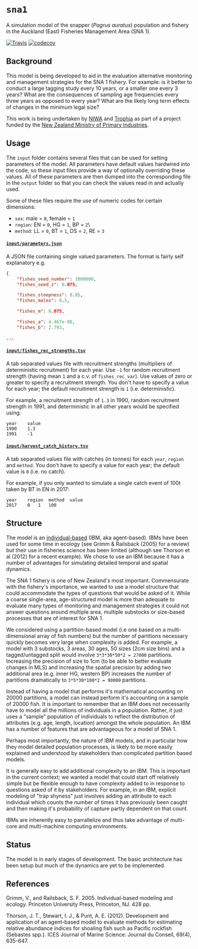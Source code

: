 # `sna1`

A simulation model of the snapper (_Pagrus auratus_) population and fishery in the Auckland (East) Fisheries Management Area (SNA 1).

[![Travis](https://travis-ci.org/trophia/sna1.svg?branch=master)](https://travis-ci.org/trophia/sna1)
[![codecov](https://codecov.io/gh/trophia/sna1/branch/master/graph/badge.svg)](https://codecov.io/gh/trophia/sna1)

## Background

This model is being developed to aid in the evaluation alternative monitoring and management strategies for the SNA 1 fishery. For example: is it better to conduct a large tagging study every 10 years, or a smaller one every 3 years? What are the consequences of sampling age frequencies every three years as opposed to every year? What are the likely long term effects of changes in the minimum legal size?

This work is being undertaken by [NIWA](http://niwa.co.nz) and [Trophia](http://trophia.com) as part of a project funded by the [New Zealand Ministry of Primary Industries](http://mpi.govt.nz).

## Usage

The `input` folder contains several files that can be used for setting parameters of the model. All parameters have default values hardwired into the code, so these input files provide a way of optionally overriding these values. All of these parameters are then dumped into the corresponding file in the `output` folder so that you can check the values read in and actually used.

Some of these files require the use of numeric codes for certain dimensions:

- `sex`: male = `0`, female = `1`
- `region`: EN = `0`, HG = `1`, BP = `2`\
- `method`: LL = `0`, BT = `1`, DS = `2`, RE = `3`

#### [`input/parameters.json`](input/parameters.json)

A JSON file containing single valued parameters. The format is fairly self explanatory e.g.

```json
{
    "fishes_seed_number": 1000000,
    "fishes_seed_z": 0.075,

    "fishes_steepness": 0.85,
    "fishes_males": 0.5,

    "fishes_m": 0.075,

    "fishes_a": 4.467e-08,
    "fishes_b": 2.793,

...
```

#### [`input/fishes_rec_strengths.tsv`](input/fishes_rec_strengths.tsv)

A tab separated values file with recruitment strengths (multipliers of deterministic recruitment) for each year. Use `-1` for random recruitment strength (having mean `1` and a c.v. of `fishes_rec_var`). Use values of zero or greater to specify a recruitment strength. You don't have to specify a value for each year; the default recruitment strength is `1` (i.e. deterministic). 

For example, a recruitment strength of `1.3` in 1990, random recruitment strength in 1991, and deterministic in all other years would be specified using:

```
year	value
1990	1.3
1991	-1
```

#### [`input/harvest_catch_history.tsv`](input/harvest_catch_history.tsv)

A tab separated values file with catches (in tonnes) for each `year`, `region` and `method`. You don't have to specify a value for each year; the default value is `0` (i.e. no catch). 

For example, if you only wanted to simulate a single catch event of 100t taken by BT in EN in 2017:

```
year	region	method	value
2017	0	1	100
```


## Structure

The model is an [individual-based](https://en.wikipedia.org/wiki/Agent-based_model) (IBM, aka agent-based). IBMs have been used for some time in ecology (see Grimm & Railsback (2005) for a review) but their use in fisheries science has been limited (although see Thorson et al (2012) for a recent example). We chose to use an IBM because it has a number of advantages for simulating detailed temporal and spatial dynamics.

The SNA 1 fishery is one of New Zealand's most important. Commensurate with the fishery's importance, we wanted to use a model structure that could accommodate the types of questions that would be asked of it. While a coarse single-area, age-structured model is more than adequate to evaluate many types of monitoring and management strategies it could not answer questions around multiple area, multiple substocks or size-based processes that are of interest for SNA 1.

We considered using a partition-based model (i.e one based on a multi-dimensional array of fish numbers) but the number of partitions necessary quickly becomes very large when complexity is added. For example, a model with 3 substocks, 3 areas, 30 ages, 50 sizes (2cm size bins) and a tagged/untagged split would involve `3*3*30*50*2 = 27000` partitions. Increasing the precision of size to 1cm (to be able to better evaluate changes in MLS) and increasing the spatial precision by adding two additional area (e.g. inner HG, western BP) increases the number of partitions dramatically to `3*5*30*100*2 = 90000` partitions.

Instead of having a model that performs it's mathematical accounting on 20000 partitions, a model can instead perform it's accounting on a sample of 20000 fish. It is important to remember that an IBM does not necessarily have to model all the millions of individuals in a population. Rather, it just uses a "sample" population of individuals to reflect the distribution of attributes (e.g. age, length, location) amongst the whole population. An IBM has a number of features that are advantageous for a model of SNA 1.

Perhaps most importantly, the nature of IBM models, and in particular how they model detailed population processes, is likely to be more easily explained and understood by stakeholders than complicated partition based models.

It is generally easy to add additional complexity to an IBM. This is important in the current context; we wanted a model that could start off relatively simple but be flexible enough to have complexity added to in response to questions asked of it by stakeholders. For example, in an IBM, explicit modeling of "trap shyness" just involves adding an attribute to each individual which counts the number of times it has previously been caught and then making it's probability of capture partly dependent on that count. 

IBMs are inherently easy to parrallelize and thus take advantage of multi-core and multi-machine computing environments.

## Status

The model is in early stages of development. The basic architecture has been setup but much of the dynamics are yet to be implemented.

## References

Grimm, V., and Railsback, S. F. 2005. Individual-based modeling and ecology. Princeton University Press, Princeton, NJ. 428 pp.

Thorson, J. T., Stewart, I. J., & Punt, A. E. (2012). Development and application of an agent-based model to evaluate methods for estimating relative abundance indices for shoaling fish such as Pacific rockfish (Sebastes spp.). ICES Journal of Marine Science: Journal du Conseil, 69(4), 635-647.
